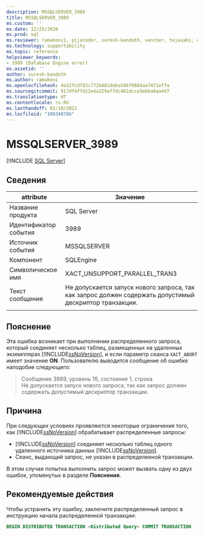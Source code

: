 ```yaml
---
description: MSSQLSERVER_3989
title: MSSQLSERVER_3989
ms.custom: ''
ms.date: 12/25/2020
ms.prod: sql
ms.reviewer: ramakoni1, pijocoder, suresh-kandoth, vencher, tejasaks, docast
ms.technology: supportability
ms.topic: reference
helpviewer_keywords:
- 3989 (Database Engine error)
ms.assetid: ''
author: suresh-kandoth
ms.author: ramakoni
ms.openlocfilehash: 4a32fcdf83c772b881deba596f9884aa74f1effa
ms.sourcegitcommit: 917df4ffd22e4a229af7dc481dcce3ebba0aa4d7
ms.translationtype: HT
ms.contentlocale: ru-RU
ms.lasthandoff: 02/10/2021
ms.locfileid: "100348786"
---
```

# <a name="mssqlserver_3989"></a>MSSQLSERVER_3989
 [!INCLUDE [SQL Server](../../includes/applies-to-version/sqlserver.md)]

## <a name="details"></a>Сведения

|attribute|Значение|
|---|---|
|Название продукта|SQL Server|
|Идентификатор события|3989|
|Источник события|MSSQLSERVER|
|Компонент|SQLEngine|
|Символическое имя|XACT_UNSUPPORT_PARALLEL_TRAN3|
|Текст сообщения|Не допускается запуск нового запроса, так как запрос должен содержать допустимый дескриптор транзакции.|
||

## <a name="explanation"></a>Пояснение

Эта ошибка возникает при выполнении распределенного запроса, который соединяет несколько таблиц, размещенных на удаленных экземплярах [!INCLUDE[ssNoVersion](../../includes/ssnoversion-md.md)], и если параметр сеанса `XACT_ABORT` имеет значение **ON**. Пользователю выводится сообщение об ошибке наподобие следующего:

> Сообщение 3989, уровень 16, состояние 1, строка  
Не допускается запуск нового запроса, так как запрос должен содержать допустимый дескриптор транзакции.

## <a name="cause"></a>Причина

При следующих условиях проявляются некоторые ограничения того, как [!INCLUDE[ssNoVersion](../../includes/ssnoversion-md.md)] обрабатывает распределенные запросы:

- [!INCLUDE[ssNoVersion](../../includes/ssnoversion-md.md)] соединяет несколько таблиц одного удаленного источника данных [!INCLUDE[ssNoVersion](../../includes/ssnoversion-md.md)].
- Сеанс, выдающий запрос, не указан в распределенной транзакции.

В этом случае попытка выполнить запрос может вызвать одну из двух ошибок, упомянутых в разделе **Пояснения**.

## <a name="user-action"></a>Рекомендуемые действия

Чтобы устранить эту ошибку, заключите распределенный запрос в инструкцию начала распределенной транзакции:

```sql
BEGIN DISTRIBUTED TRANSACTION <Distributed Query> COMMIT TRANSACTION
```
